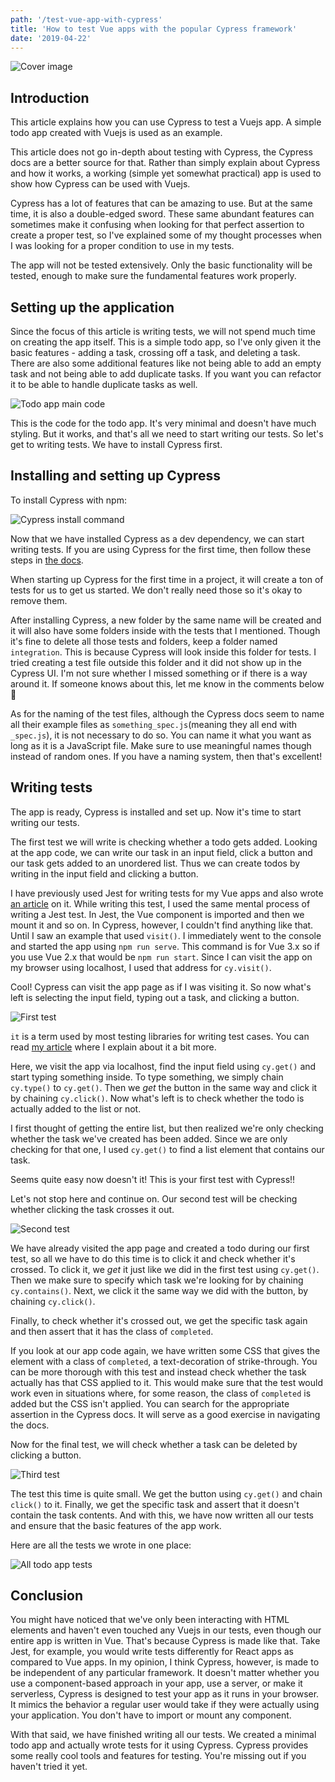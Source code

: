 ```yaml
---
path: '/test-vue-app-with-cypress'
title: 'How to test Vue apps with the popular Cypress framework'
date: '2019-04-22'
---
```


![Cover image](https://thepracticaldev.s3.amazonaws.com/i/cytueiukmj0yyiomk0i3.png)

## Introduction
This article explains how you can use Cypress to test a Vuejs app. A simple todo app created with Vuejs is used as an example. 

This article does not go in-depth about testing with Cypress, the Cypress docs are a better source for that. Rather than simply explain about Cypress and how it works, a working (simple yet somewhat practical) app is used to show how Cypress can be used with Vuejs.

Cypress has a lot of features that can be amazing to use. But at the same time, it is also a double-edged sword. These same abundant features can sometimes make it confusing when looking for that perfect assertion to create a proper test, so I've explained some of my thought processes when I was looking for a proper condition to use in my tests.

The app will not be tested extensively. Only the basic functionality will be tested, enough to make sure the fundamental features work properly.

## Setting up the application
Since the focus of this article is writing tests, we will not spend much time on creating the app itself. This is a simple todo app, so I've only given it the basic features - adding a task, crossing off a task, and deleting a task. There are also some additional features like not being able to add an empty task and not being able to add duplicate tasks. If you want you can refactor it to be able to handle duplicate tasks as well.

![Todo app main code](https://thepracticaldev.s3.amazonaws.com/i/po3xshkbh2c1tiyvhamx.png)

This is the code for the todo app. It's very minimal and doesn't have much styling. But it works, and that's all we need to start writing our tests. So let's get to writing tests. We have to install Cypress first.

## Installing and setting up Cypress

To install Cypress with npm:

![Cypress install command](https://thepracticaldev.s3.amazonaws.com/i/v8s0ffhhxxwk98uzhkua.png)

Now that we have installed Cypress as a dev dependency, we can start writing tests. If you are using Cypress for the first time, then follow these steps in [the docs](https://docs.cypress.io/guides/getting-started/installing-cypress.html#System-requirements). 

When starting up Cypress for the first time in a project, it will create a ton of tests for us to get us started. We don't really need those so it's okay to remove them. 

After installing Cypress, a new folder by the same name will be created and it will also have some folders inside with the tests that I mentioned. Though it's fine to delete all those tests and folders, keep a folder named `integration`. This is because Cypress will look inside this folder for tests. I tried creating a test file outside this folder and it did not show up in the Cypress UI. I'm not sure whether I missed something or if there is a way around it. If someone knows about this, let me know in the comments below 🙂

As for the naming of the test files, although the Cypress docs seem to name all their example files as `something_spec.js`(meaning they all end with `_spec.js`), it is not necessary to do so. You can name it what you want as long as it is a JavaScript file. Make sure to use meaningful names though instead of random ones. If you have a naming system, then that's excellent!

## Writing tests
The app is ready, Cypress is installed and set up. Now it's time to start writing our tests.

The first test we will write is checking whether a todo gets added. Looking at the app code, we can write our task in an input field, click a button and our task gets added to an unordered list. Thus we can create todos by writing in the input field and clicking a button.

I have previously used Jest for writing tests for my Vue apps and also wrote [an article](https://dev.to/napoleon039/a-guide-to-writing-awesome-unit-tests-for-the-first-time-2lb9) on it. While writing this test, I used the same mental process of writing a Jest test. In Jest, the Vue component is imported and then we mount it and so on. In Cypress, however, I couldn't find anything like that. Until I saw an example that used `visit()`. I immediately went to the console and started the app using `npm run serve`. This command is for Vue 3.x so if you use Vue 2.x that would be `npm run start`. Since I can visit the app on my browser using localhost, I used that address for `cy.visit()`. 

Cool! Cypress can visit the app page as if I was visiting it. So now what's left is selecting the input field, typing out a task, and clicking a button.

![First test](https://thepracticaldev.s3.amazonaws.com/i/72qr9dzzhb0mm5ox7f2u.png)

`it` is a term used by most testing libraries for writing test cases. You can read [my article](https://dev.to/napoleon039/a-guide-to-writing-awesome-unit-tests-for-the-first-time-2lb9) where I explain about it a bit more. 

Here, we visit the app via localhost, find the input field using `cy.get()` and start typing something inside. To type something, we simply chain `cy.type()` to `cy.get()`. Then we *get* the button in the same way and click it by chaining `cy.click()`. Now what's left is to check whether the todo is actually added to the list or not.

I first thought of getting the entire list, but then realized we're only checking whether the task we've created has been added. Since we are only checking for that one, I used `cy.get()` to find a list element that contains our task. 

Seems quite easy now doesn't it! This is your first test with Cypress!!

Let's not stop here and continue on. Our second test will be checking whether clicking the task crosses it out. 

![Second test](https://thepracticaldev.s3.amazonaws.com/i/rcx0m7n45fxa5nx04kg0.png)

We have already visited the app page and created a todo during our first test, so all we have to do this time is to click it and check whether it's crossed. To click it, we *get* it just like we did in the first test using `cy.get()`. Then we make sure to specify which task we're looking for by chaining `cy.contains()`. Next, we click it the same way we did with the button, by chaining `cy.click()`. 

Finally, to check whether it's crossed out, we get the specific task again and then assert that it has the class of `completed`. 

If you look at our app code again, we have written some CSS that gives the element with a class of `completed`, a text-decoration of strike-through. You can be more thorough with this test and instead check whether the task actually has that CSS applied to it. This would make sure that the test would work even in situations where, for some reason, the class of `completed` is added but the CSS isn't applied. You can search for the appropriate assertion in the Cypress docs. It will serve as a good exercise in navigating the docs.

Now for the final test, we will check whether a task can be deleted by clicking a button.

![Third test](https://thepracticaldev.s3.amazonaws.com/i/19nt1puw8lqykacwf4ky.png)

The test this time is quite small. We get the button using `cy.get()` and chain `click()` to it. Finally, we get the specific task and assert that it doesn't contain the task contents. And with this, we have now written all our tests and ensure that the basic features of the app work.

Here are all the tests we wrote in one place:

![All todo app tests](https://thepracticaldev.s3.amazonaws.com/i/wt60c5tp9edask515t1x.png)

## Conclusion
You might have noticed that we've only been interacting with HTML elements and haven't even touched any Vuejs in our tests, even though our entire app is written in Vue. That's because Cypress is made like that. Take Jest, for example, you would write tests differently for React apps as compared to Vue apps. In my opinion, I think Cypress, however, is made to be independent of any particular framework. It doesn't matter whether you use a component-based approach in your app, use a server, or make it serverless, Cypress is designed to test your app as it runs in your browser. It mimics the behavior a regular user would take if they were actually using your application. You don't have to import or mount any component.

With that said, we have finished writing all our tests. We created a minimal todo app and actually wrote tests for it using Cypress. Cypress provides some really cool tools and features for testing. You're missing out if you haven't tried it yet.